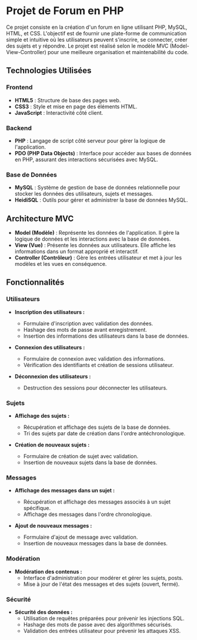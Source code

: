 # Projet de Forum en PHP

Ce projet consiste en la création d'un forum en ligne utilisant PHP, MySQL, HTML, et CSS. L'objectif est de fournir une plate-forme de communication simple et intuitive où les utilisateurs peuvent s'inscrire, se connecter, créer des sujets et y répondre.
Le projet est réalisé selon le modèle MVC (Model-View-Controller) pour une meilleure organisation et maintenabilité du code.

## Technologies Utilisées

### Frontend

- **HTML5** : Structure de base des pages web.
- **CSS3** : Style et mise en page des éléments HTML.
- **JavaScript** : Interactivité côté client.

### Backend

- **PHP** : Langage de script côté serveur pour gérer la logique de l'application.
- **PDO (PHP Data Objects)** : Interface pour accéder aux bases de données en PHP, assurant des interactions sécurisées avec MySQL.

### Base de Données

- **MySQL** : Système de gestion de base de données relationnelle pour stocker les données des utilisateurs, sujets et messages.
- **HeidiSQL** : Outils pour gérer et administrer la base de données MySQL.

## Architecture MVC

- **Model (Modèle)** : Représente les données de l'application. Il gère la logique de données et les interactions avec la base de données.
- **View (Vue)** : Présente les données aux utilisateurs. Elle affiche les informations dans un format approprié et interactif.
- **Controller (Contrôleur)** : Gère les entrées utilisateur et met à jour les modèles et les vues en conséquence.

## Fonctionnalités

### Utilisateurs

- **Inscription des utilisateurs :**
  - Formulaire d'inscription avec validation des données.
  - Hashage des mots de passe avant enregistrement.
  - Insertion des informations des utilisateurs dans la base de données.

- **Connexion des utilisateurs :**
  - Formulaire de connexion avec validation des informations.
  - Vérification des identifiants et création de sessions utilisateur.

- **Déconnexion des utilisateurs :**
  - Destruction des sessions pour déconnecter les utilisateurs.

### Sujets

- **Affichage des sujets :**
  - Récupération et affichage des sujets de la base de données.
  - Tri des sujets par date de création dans l'ordre antéchronologique.

- **Création de nouveaux sujets :**
  - Formulaire de création de sujet avec validation.
  - Insertion de nouveaux sujets dans la base de données.

### Messages

- **Affichage des messages dans un sujet :**
  - Récupération et affichage des messages associés à un sujet spécifique.
  - Affichage des messages dans l'ordre chronologique.

- **Ajout de nouveaux messages :**
  - Formulaire d'ajout de message avec validation.
  - Insertion de nouveaux messages dans la base de données.

### Modération

- **Modération des contenus :**
  - Interface d'administration pour modérer et gérer les sujets, posts.
  - Mise à jour de l'état des messages et des sujets (ouvert, fermé).

### Sécurité

- **Sécurité des données :**
  - Utilisation de requêtes préparées pour prévenir les injections SQL.
  - Hashage des mots de passe avec des algorithmes sécurisés.
  - Validation des entrées utilisateur pour prévenir les attaques XSS.
